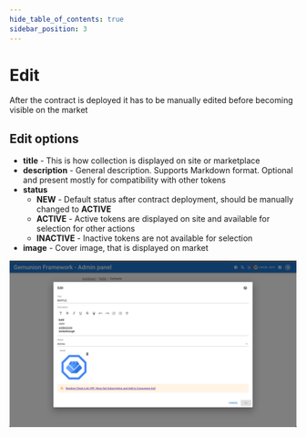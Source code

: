 ```yaml
---
hide_table_of_contents: true
sidebar_position: 3
---
```


# Edit

After the contract is deployed it has to be manually edited before becoming visible on the market

## Edit options

- **title** - This is how collection is displayed on site or marketplace
- **description** - General description. Supports Markdown format. Optional and present mostly for compatibility with other tokens
- **status**
  - **NEW** - Default status after contract deployment, should be manually changed to **ACTIVE**
  - **ACTIVE** - Active tokens are displayed on site and available for selection for other actions
  - **INACTIVE** - Inactive tokens are not available for selection
- **image** - Cover image, that is displayed on market

![raffle contract edit dialog](/img/admin/mechanics-gambling/raffle/contract_edit_dialog.png)
